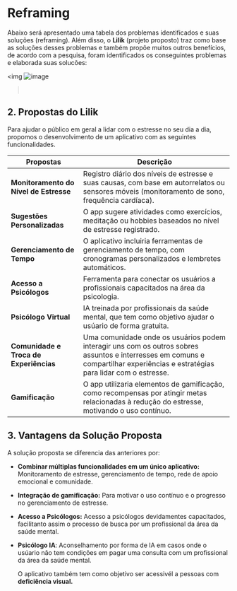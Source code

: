 # Reframing

Abaixo será apresentado uma tabela dos problemas identificados e suas soluções (reframing). Além disso, o **Lilik** (projeto proposto) traz como base as soluções desses problemas e
também propõe muitos outros benefícios, de acordo com a pesquisa, foram identificados os conseguintes problemas e elaborada suas solucões:


<img ![image](https://github.com/user-attachments/assets/ff31e5f2-519c-43e0-a6a1-3e6bdddc802d)
><br/>

## 2. Propostas do Lilik<br/>

Para ajudar o público em geral a lidar com o estresse no seu dia a dia, propomos o desenvolvimento de um aplicativo com as seguintes funcionalidades.<br/>

|   Propostas | Descrição| 
|-------------|------------|
| **Monitoramento do Nível de Estresse** | Registro diário dos níveis de estresse e suas causas, com base em autorrelatos ou sensores móveis (monitoramento de sono, frequência cardíaca).| 
| **Sugestões Personalizadas** | O app sugere atividades como exercícios, meditação ou hobbies baseados no nível de estresse registrado. |
| **Gerenciamento de Tempo** | O aplicativo incluiria ferramentas de gerenciamento de tempo, com cronogramas personalizados e lembretes automáticos. |
| **Acesso a Psicólogos** | Ferramenta para conectar os usuários a profissionais capacitados na área da psicologia.|
| **Psicólogo Virtual** | IA treinada por profissionais da saúde mental, que tem como objetivo ajudar o usúario de forma gratuita. |
| **Comunidade e Troca de Experiências** | Uma comunidade onde os usuários podem interagir uns com os outros sobres assuntos e interresses em comuns e compartilhar experiências e estratégias para lidar com o estresse. |
| **Gamificação** | O app utilizaria elementos de gamificação, como recompensas por atingir metas relacionadas à redução do estresse, motivando o uso contínuo. |

## 3. Vantagens da Solução Proposta<br/>

A solução proposta se diferencia das anteriores por:

- **Combinar múltiplas funcionalidades em um único aplicativo:** Monitoramento de estresse, gerenciamento de tempo, rede de apoio emocional e comunidade.

- **Integração de gamificação:** Para motivar o uso contínuo e o progresso no gerenciamento de estresse.

- **Acesso a Psicólogos:** Acesso a psicólogos devidamentes capacitados, facilitanto assim o processo de busca por um profissional da área da saúde mental. 

- **Psicólogo IA**: Aconselhamento por forma de IA em casos onde o usúario não tem condições em pagar uma consulta com um profissional da área da saúde mental.

  O aplicativo também tem como objetivo ser acessivél a pessoas com **deficiência visual.**
